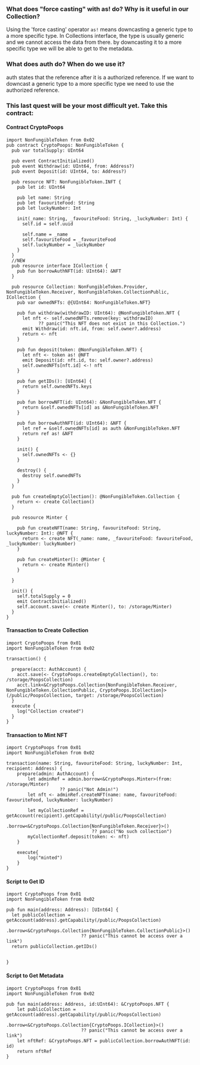 ### What does "force casting" with as! do? Why is it useful in our Collection?
Using the 'force casting' operator `as!` means downcasting a generic type to a more specific type. In Collections interface, the type is usually generic and we cannot access the data from there. by downcasting it to a more specific type we will be able to get to the metadata. 

### What does auth do? When do we use it?
auth states that the reference after it is a authorized reference. If we want to downcast a generic type to a more specific type we need to use the authorized reference.

### This last quest will be your most difficult yet. Take this contract:

#### Contract CryptoPoops
```cadence
import NonFungibleToken from 0x02
pub contract CryptoPoops: NonFungibleToken {
  pub var totalSupply: UInt64

  pub event ContractInitialized()
  pub event Withdraw(id: UInt64, from: Address?)
  pub event Deposit(id: UInt64, to: Address?)

  pub resource NFT: NonFungibleToken.INFT {
    pub let id: UInt64

    pub let name: String
    pub let favouriteFood: String
    pub let luckyNumber: Int

    init(_name: String, _favouriteFood: String, _luckyNumber: Int) {
      self.id = self.uuid

      self.name = _name
      self.favouriteFood = _favouriteFood
      self.luckyNumber = _luckyNumber
    }
  }
  //NEW
  pub resource interface ICollection {
    pub fun borrowAuthNFT(id: UInt64): &NFT 
  }

  pub resource Collection: NonFungibleToken.Provider, NonFungibleToken.Receiver, NonFungibleToken.CollectionPublic, ICollection {
    pub var ownedNFTs: @{UInt64: NonFungibleToken.NFT}

    pub fun withdraw(withdrawID: UInt64): @NonFungibleToken.NFT {
      let nft <- self.ownedNFTs.remove(key: withdrawID) 
            ?? panic("This NFT does not exist in this Collection.")
      emit Withdraw(id: nft.id, from: self.owner?.address)
      return <- nft
    }

    pub fun deposit(token: @NonFungibleToken.NFT) {
      let nft <- token as! @NFT
      emit Deposit(id: nft.id, to: self.owner?.address)
      self.ownedNFTs[nft.id] <-! nft
    }

    pub fun getIDs(): [UInt64] {
      return self.ownedNFTs.keys
    }

    pub fun borrowNFT(id: UInt64): &NonFungibleToken.NFT {
      return &self.ownedNFTs[id] as &NonFungibleToken.NFT
    }

    pub fun borrowAuthNFT(id: UInt64): &NFT {
      let ref = &self.ownedNFTs[id] as auth &NonFungibleToken.NFT
      return ref as! &NFT
    }

    init() {
      self.ownedNFTs <- {}
    }

    destroy() {
      destroy self.ownedNFTs
    }
  }

  pub fun createEmptyCollection(): @NonFungibleToken.Collection {
    return <- create Collection()
  }

  pub resource Minter {

    pub fun createNFT(name: String, favouriteFood: String, luckyNumber: Int): @NFT {
      return <- create NFT(_name: name, _favouriteFood: favouriteFood, _luckyNumber: luckyNumber)
    }

    pub fun createMinter(): @Minter {
      return <- create Minter()
    }

  }

  init() {
    self.totalSupply = 0
    emit ContractInitialized()
    self.account.save(<- create Minter(), to: /storage/Minter)
  }
}
```

#### Transaction to Create Collection
```cadence
import CryptoPoops from 0x01
import NonFungibleToken from 0x02

transaction() {

  prepare(acct: AuthAccount) {
    acct.save(<- CryptoPoops.createEmptyCollection(), to: /storage/PoopsCollection)
    acct.link<&CryptoPoops.Collection{NonFungibleToken.Receiver, NonFungibleToken.CollectionPublic, CryptoPoops.ICollection}>(/public/PoopsCollection, target: /storage/PoopsCollection)
  }
  execute {
    log("Collection created")
  }
}
```

#### Transaction to Mint NFT
```cadence
import CryptoPoops from 0x01
import NonFungibleToken from 0x02

transaction(name: String, favouriteFood: String, luckyNumber: Int, recipient: Address) {
    prepare(admin: AuthAccount) {
        let adminRef = admin.borrow<&CryptoPoops.Minter>(from: /storage/Minter)
                    ?? panic("Not Admin!")
        let nft <- adminRef.createNFT(name: name, favouriteFood: favouriteFood, luckyNumber: luckyNumber)

        let myCollectionRef = getAccount(recipient).getCapability(/public/PoopsCollection)
                                .borrow<&CryptoPoops.Collection{NonFungibleToken.Receiver}>()
                                ?? panic("No such collection")
        myCollectionRef.deposit(token: <- nft)
    }

    execute{
        log("minted")
    }
}

```

#### Script to Get ID
```cadence
import CryptoPoops from 0x01
import NonFungibleToken from 0x02

pub fun main(address: Address): [UInt64] {
  let publicCollection = getAccount(address).getCapability(/public/PoopsCollection)
                          .borrow<&CryptoPoops.Collection{NonFungibleToken.CollectionPublic}>()
                            ?? panic("This cannot be access over a link")
  return publicCollection.getIDs()


}
```

#### Script to Get Metadata
```cadence
import CryptoPoops from 0x01
import NonFungibleToken from 0x02

pub fun main(address: Address, id:UInt64): &CryptoPoops.NFT {
    let publicCollection = getAccount(address).getCapability(/public/PoopsCollection)
                            .borrow<&CryptoPoops.Collection{CryptoPoops.ICollection}>()
                            ?? panic("This cannot be access over a link")
    let nftRef: &CryptoPoops.NFT = publicCollection.borrowAuthNFT(id: id)
    return nftRef
}                                
```
